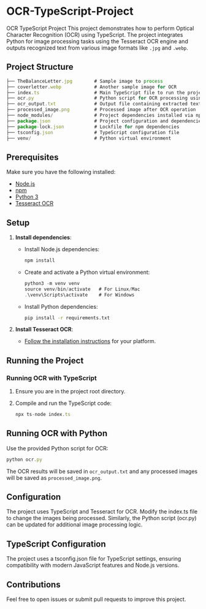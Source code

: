 # OCR-TypeScript-Project
OCR TypeScript Project
This project demonstrates how to perform Optical Character Recognition (OCR) using TypeScript. The project integrates Python for image processing tasks using the Tesseract OCR engine and outputs recognized text from various image formats like `.jpg` and `.webp`.

## Project Structure
```javascript
├── TheBalanceLetter.jpg        # Sample image to process
├── coverletter.webp            # Another sample image for OCR
├── index.ts                    # Main TypeScript file to run the project
├── ocr.py                      # Python script for OCR processing using Tesseract
├── ocr_output.txt              # Output file containing extracted text from images
├── processed_image.png         # Processed image after OCR operation
├── node_modules/               # Project dependencies installed via npm
├── package.json                # Project configuration and dependencies
├── package-lock.json           # Lockfile for npm dependencies
├── tsconfig.json               # TypeScript configuration file
├── venv/                       # Python virtual environment
```

## Prerequisites
Make sure you have the following installed:
- [Node.js](https://nodejs.org/)
- [npm](https://www.npmjs.com/)
- [Python 3](https://www.python.org/)
- [Tesseract OCR](https://github.com/tesseract-ocr/tesseract)

## Setup

1. **Install dependencies**:
   - Install Node.js dependencies:

     ```javascript
     npm install
     ```

   - Create and activate a Python virtual environment:

     ```javascript
     python3 -m venv venv
     source venv/bin/activate   # For Linux/Mac
     .\venv\Scripts\activate    # For Windows
     ```

   - Install Python dependencies:

     ```bash
     pip install -r requirements.txt
     ```

2. **Install Tesseract OCR**:
   - [Follow the installation instructions](https://github.com/tesseract-ocr/tesseract#installation) for your platform.

## Running the Project

### Running OCR with TypeScript

1. Ensure you are in the project root directory.
2. Compile and run the TypeScript code:

   ```javascript
   npx ts-node index.ts
   ```

  ## Running OCR with Python
  Use the provided Python script for OCR:
   ```javascript
   python ocr.py
   ```

The OCR results will be saved in `ocr_output.txt` and any processed images will be saved as `processed_image.png`.


## Configuration
The project uses TypeScript and Tesseract for OCR. Modify the index.ts file to change the images being processed. Similarly, the Python script (ocr.py) can be updated for additional image processing logic.

## TypeScript Configuration
The project uses a tsconfig.json file for TypeScript settings, ensuring compatibility with modern JavaScript features and Node.js versions.


## Contributions
Feel free to open issues or submit pull requests to improve this project.

